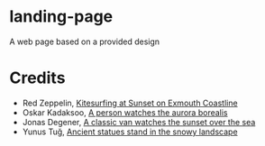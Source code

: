 # landing-page
A web page based on a provided design

# Credits
* Red Zeppelin, [Kitesurfing at Sunset on Exmouth Coastline](https://www.pexels.com/photo/kitesurfing-at-sunset-on-exmouth-coastline-31682132/)
* Oskar Kadaksoo, [A person watches the aurora borealis](https://unsplash.com/photos/a-person-watches-the-aurora-borealis-yxU--QW33GM)
* Jonas Degener, [A classic van watches the sunset over the sea](https://unsplash.com/photos/a-classic-van-watches-the-sunset-over-the-sea-XhKNRG0ZVDM)
* Yunus Tuğ, [Ancient statues stand in the snowy landscape](https://unsplash.com/photos/ancient-statues-stand-in-the-snowy-landscape-jSDGLSpa23o)
